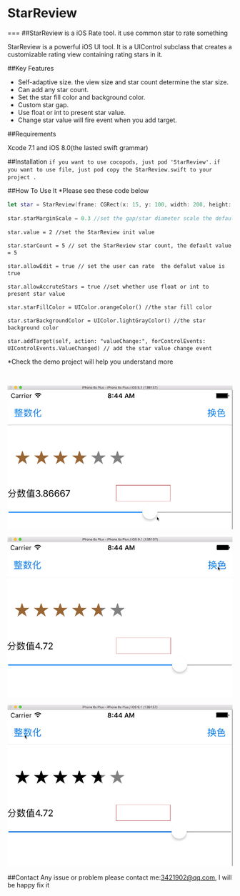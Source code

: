 # StarReview
===
##StarReview is a iOS Rate tool. it use common star to rate something

StarReview is a powerful iOS UI tool. It is a UIControl subclass that creates a customizable rating view containing rating stars in it. 

##Key Features
* Self-adaptive size. the view size and star count determine the star size.
* Can add any star count.
* Set the star fill color and background color.
* Custom star gap.
* Use float or int to present star value.
* Change star value will fire event when you add target.

##Requirements 

Xcode 7.1 and iOS 8.0(the lasted swift grammar)

##Installation
`if you want to use cocopods, just pod 'StarReview'.`
`if you want to use file, just pod copy the StarReview.swift to your project .`
<br>


##How To Use It 
*Please see these code below
```swift
let star = StarReview(frame: CGRect(x: 15, y: 100, width: 200, height: 50)) //init the StarReview
```
```swift
star.starMarginScale = 0.3 //set the gap/star diameter scale the default value is 0.3
```
```
star.value = 2 //set the StarReview init value
```
```
star.starCount = 5 // set the StarReview star count, the default value = 5
```
```
star.allowEdit = true // set the user can rate  the defalut value is true
```
```
star.allowAccruteStars = true //set whether use float or int to present star value

```
```
star.starFillColor = UIColor.orangeColor() //the star fill color
```
```
star.starBackgroundColor = UIColor.lightGrayColor() //the star background color
```
```
star.addTarget(self, action: "valueChange:", forControlEvents: UIControlEvents.ValueChanged) // add the star value change event
```
*Check the demo project will help you understand more 

<br>

![add -DDEBUG location](https://raw.githubusercontent.com/DuckDeck/StarReview/master/StarReviewDemo/StarReviewDemo/Resource/1.gif)
<br>

![add -DDEBUG location](https://raw.githubusercontent.com/DuckDeck/StarReview/master/StarReviewDemo/StarReviewDemo/Resource/2.gif)
<br>

![add -DDEBUG location](https://raw.githubusercontent.com/DuckDeck/StarReview/master/StarReviewDemo/StarReviewDemo/Resource/3.gif)


##Contact 
Any issue or problem please contact me:3421902@qq.com, I will be happy fix it

